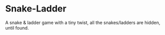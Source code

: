 # Snake-Ladder
A snake &amp; ladder game with a tiny twist,  all the snakes/ladders are hidden, until found.

